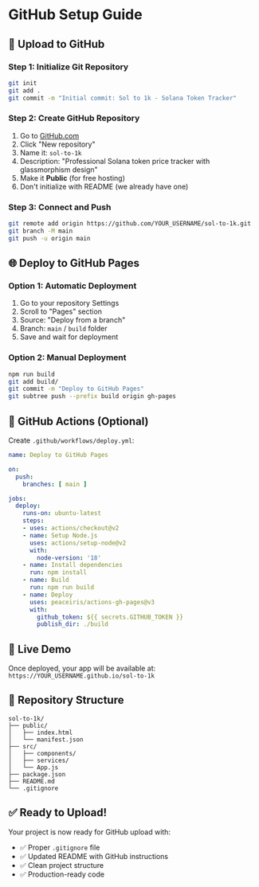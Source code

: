 # GitHub Setup Guide

## 🚀 Upload to GitHub

### Step 1: Initialize Git Repository
```bash
git init
git add .
git commit -m "Initial commit: Sol to 1k - Solana Token Tracker"
```

### Step 2: Create GitHub Repository
1. Go to [GitHub.com](https://github.com)
2. Click "New repository"
3. Name it: `sol-to-1k`
4. Description: "Professional Solana token price tracker with glassmorphism design"
5. Make it **Public** (for free hosting)
6. Don't initialize with README (we already have one)

### Step 3: Connect and Push
```bash
git remote add origin https://github.com/YOUR_USERNAME/sol-to-1k.git
git branch -M main
git push -u origin main
```

## 🌐 Deploy to GitHub Pages

### Option 1: Automatic Deployment
1. Go to your repository Settings
2. Scroll to "Pages" section
3. Source: "Deploy from a branch"
4. Branch: `main` / `build` folder
5. Save and wait for deployment

### Option 2: Manual Deployment
```bash
npm run build
git add build/
git commit -m "Deploy to GitHub Pages"
git subtree push --prefix build origin gh-pages
```

## 🔧 GitHub Actions (Optional)

Create `.github/workflows/deploy.yml`:
```yaml
name: Deploy to GitHub Pages

on:
  push:
    branches: [ main ]

jobs:
  deploy:
    runs-on: ubuntu-latest
    steps:
    - uses: actions/checkout@v2
    - name: Setup Node.js
      uses: actions/setup-node@v2
      with:
        node-version: '18'
    - name: Install dependencies
      run: npm install
    - name: Build
      run: npm run build
    - name: Deploy
      uses: peaceiris/actions-gh-pages@v3
      with:
        github_token: ${{ secrets.GITHUB_TOKEN }}
        publish_dir: ./build
```

## 📱 Live Demo

Once deployed, your app will be available at:
`https://YOUR_USERNAME.github.io/sol-to-1k`

## 🎯 Repository Structure
```
sol-to-1k/
├── public/
│   ├── index.html
│   └── manifest.json
├── src/
│   ├── components/
│   ├── services/
│   └── App.js
├── package.json
├── README.md
└── .gitignore
```

## ✅ Ready to Upload!

Your project is now ready for GitHub upload with:
- ✅ Proper `.gitignore` file
- ✅ Updated README with GitHub instructions
- ✅ Clean project structure
- ✅ Production-ready code
